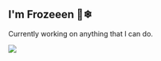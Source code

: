 ## I'm Frozeeen 👋❄
<p>Currently working on anything that I can do.</p>

![](https://media.giphy.com/media/13GIgrGdslD9oQ/source.gif)
<!--
**frozeeen/frozeeen** is a ✨ _special_ ✨ repository because its `README.md` (this file) appears on your GitHub profile.

Here are some ideas to get you started:

- 🔭 I’m currently working on ...
- 🌱 I’m currently learning ...
- 👯 I’m looking to collaborate on ...
- 🤔 I’m looking for help with ...
- 💬 Ask me about ...
- 📫 How to reach me: ...
- 😄 Pronouns: ...
- ⚡ Fun fact: ...
-->
